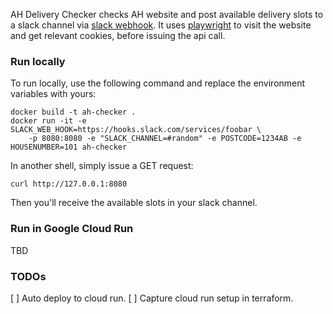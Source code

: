 AH Delivery Checker checks AH website and post available delivery slots to a slack channel via [slack webhook](https://api.slack.com/messaging/webhooks).
It uses [playwright](https://github.com/microsoft/playwright-python) to visit the website and get relevant cookies, before issuing the api call.

### Run locally
To run locally, use the following command and replace the environment variables with yours:
```
docker build -t ah-checker .
docker run -it -e SLACK_WEB_HOOK=https://hooks.slack.com/services/foobar \
    -p 8080:8080 -e "SLACK_CHANNEL=#random" -e POSTCODE=1234AB -e HOUSENUMBER=101 ah-checker
```

In another shell, simply issue a GET request:
```
curl http://127.0.0.1:8080
```

Then you'll receive the available slots in your slack channel.

### Run in Google Cloud Run
TBD

### TODOs
[ ] Auto deploy to cloud run.
[ ] Capture cloud run setup in terraform.

